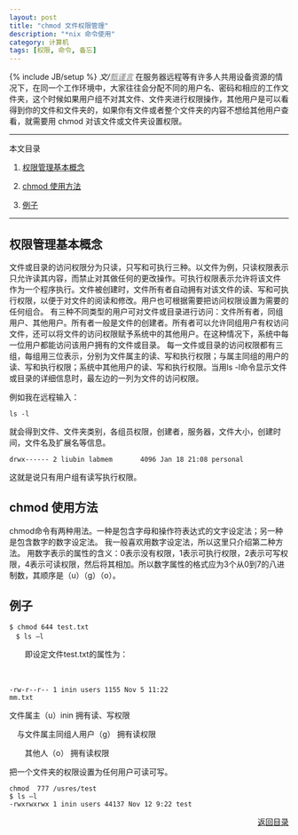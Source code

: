 ```yaml
---
layout: post
title: "chmod 文件权限管理"
description: "*nix 命令使用"
category: 计算机
tags: [权限, 命令, 备忘]
---
```

 
{% include JB/setup %}
_文/<a href="{{site.url}}/zcontact.html" style="color:grey">甄谨言</a>_ 
 在服务器远程等有许多人共用设备资源的情况下，在同一个工作环境中，大家往往会分配不同的用户名、密码和相应的工作文件夹，这个时候如果用户组不对其文件、文件夹进行权限操作，其他用户是可以看得到你的文件和文件夹的，如果你有文件或者整个文件夹的内容不想给其他用户查看，就需要用 chmod 对该文<!-- more -->件或文件夹设置权限。
<a name="t"></a>
 
---
本文目录

1.  <a href="#t1">权限管理基本概念</a>

2.  <a href="#t2">chmod 使用方法</a>

3.  <a href="#t3">例子</a>
 
---
## <a name="t1"></a> 权限管理基本概念
 
 文件或目录的访问权限分为只读，只写和可执行三种。以文件为例，只读权限表示只允许读其内容，而禁止对其做任何的更改操作。可执行权限表示允许将该文件 作为一个程序执行。文件被创建时，文件所有者自动拥有对该文件的读、写和可执行权限，以便于对文件的阅读和修改。用户也可根据需要把访问权限设置为需要的 任何组合。
 有三种不同类型的用户可对文件或目录进行访问：文件所有者，同组用户、其他用户。所有者一般是文件的创建者。所有者可以允许同组用户有权访问文件，还可以将文件的访问权限赋予系统中的其他用户。在这种情况下，系统中每一位用户都能访问该用户拥有的文件或目录。
 每一文件或目录的访问权限都有三组，每组用三位表示，分别为文件属主的读、写和执行权限；与属主同组的用户的读、写和执行权限；系统中其他用户的读、写和执行权限。当用ls -l命令显示文件或目录的详细信息时，最左边的一列为文件的访问权限。
 
  例如我在远程输入：
  
  <pre><code>ls -l</code></pre>
  
   就会得到文件、文件夹类别，各组员权限，创建者，服务器，文件大小，创建时间，文件名及扩展名等信息。
   
   <pre><code>drwx------ 2 liubin labmem       4096 Jan 18 21:08 personal</pre></code>
   
   这就是说只有用户组有读写执行权限。
 
## <a name="t2"></a>chmod 使用方法
 
 chmod命令有两种用法。一种是包含字母和操作符表达式的文字设定法；另一种是包含数字的数字设定法。 我一般喜欢用数字设定法，所以这里只介绍第二种方法。
 用数字表示的属性的含义：0表示没有权限，1表示可执行权限，2表示可写权限，4表示可读权限，然后将其相加。所以数字属性的格式应为3个从0到7的八进制数，其顺序是（u）（g）（o）。
 
## <a name="t3"></a>例子

  <pre><code>$ chmod 644 test.txt
　$ ls –l</pre></code>

　　即设定文件test.txt的属性为：

　<pre><code>-rw-r--r-- 1 inin users 1155 Nov 5 11:22 mm.txt</pre></code>

文件属主（u）inin 拥有读、写权限

　与文件属主同组人用户（g） 拥有读权限

　　其他人（o） 拥有读权限

把一个文件夹的权限设置为任何用户可读可写。

<pre><code>chmod  777 /usres/test
$ ls –l
-rwxrwxrwx 1 inin users 44137 Nov 12 9:22 test</pre></code>
 
<div align="right"><a href="#t">返回目录</a></div>
